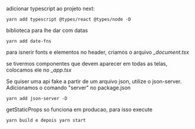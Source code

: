 adicionar typescript ao projeto next:

```
yarn add typescript @types/react @types/node -D
```

biblioteca para lhe dar com datas 

```
yarn add date-fns
```

para isnerir fonts e elementos no header, criamos o arquivo <i>_document.tsx</i>

se tivermos componentes que devem aparecer em todas as telas, colocamos ele no <i>_app.tsx</i>


Se quiser uma api fake a partir de um arquivo json, utilize o json-server. Adicionamos
o comando "server" no package.json
```
yarn add json-server -D
```

getStaticProps so funciona em producao, para isso execute
```
yarn build e depois yarn start
```